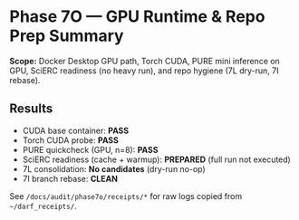 # Phase 7O — GPU Runtime & Repo Prep Summary

**Scope:** Docker Desktop GPU path, Torch CUDA, PURE mini inference on GPU, SciERC readiness (no heavy run), and repo hygiene (7L dry-run, 7I rebase).

## Results
- CUDA base container: **PASS**
- Torch CUDA probe: **PASS**
- PURE quickcheck (GPU, n=8): **PASS**
- SciERC readiness (cache + warmup): **PREPARED** (full run not executed)
- 7L consolidation: **No candidates** (dry-run no-op)
- 7I branch rebase: **CLEAN**

See `/docs/audit/phase7o/receipts/*` for raw logs copied from `~/darf_receipts/`.
